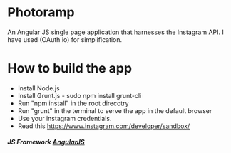 Photoramp
===============
An Angular JS single page application that harnesses the Instagram API. I have used (OAuth.io) for simplification.

How to build the app
===============
- Install Node.js
- Install Grunt.js - sudo npm install grunt-cli
- Run "npm install" in the root direcotry 
- Run "grunt" in the terminal to serve the app in the default browser
- Use your instagram credentials.
- Read this https://www.instagram.com/developer/sandbox/

##### JS Framework [AngularJS](https://angularjs.org "Google AngularJS Homepage")
